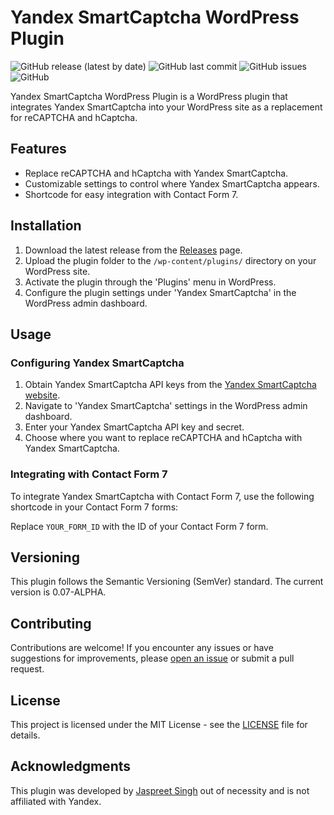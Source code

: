# Yandex SmartCaptcha WordPress Plugin

![GitHub release (latest by date)](https://img.shields.io/github/v/release/jassifx/yandex-smartcaptcha)
![GitHub last commit](https://img.shields.io/github/last-commit/jassifx/yandex-smartcaptcha)
![GitHub issues](https://img.shields.io/github/issues/jassifx/yandex-smartcaptcha)
![GitHub](https://img.shields.io/github/license/jassifx/yandex-smartcaptcha)

Yandex SmartCaptcha WordPress Plugin is a WordPress plugin that integrates Yandex SmartCaptcha into your WordPress site as a replacement for reCAPTCHA and hCaptcha.

## Features

- Replace reCAPTCHA and hCaptcha with Yandex SmartCaptcha.
- Customizable settings to control where Yandex SmartCaptcha appears.
- Shortcode for easy integration with Contact Form 7.

## Installation

1. Download the latest release from the [Releases](https://github.com/jassifx/yandex-smartcaptcha/tree/main) page.
2. Upload the plugin folder to the `/wp-content/plugins/` directory on your WordPress site.
3. Activate the plugin through the 'Plugins' menu in WordPress.
4. Configure the plugin settings under 'Yandex SmartCaptcha' in the WordPress admin dashboard.

## Usage

### Configuring Yandex SmartCaptcha

1. Obtain Yandex SmartCaptcha API keys from the [Yandex SmartCaptcha website](https://captcha.yandex.net/).
2. Navigate to 'Yandex SmartCaptcha' settings in the WordPress admin dashboard.
3. Enter your Yandex SmartCaptcha API key and secret.
4. Choose where you want to replace reCAPTCHA and hCaptcha with Yandex SmartCaptcha.

### Integrating with Contact Form 7

To integrate Yandex SmartCaptcha with Contact Form 7, use the following shortcode in your Contact Form 7 forms:

Replace `YOUR_FORM_ID` with the ID of your Contact Form 7 form.

## Versioning

This plugin follows the Semantic Versioning (SemVer) standard. The current version is 0.07-ALPHA.

## Contributing

Contributions are welcome! If you encounter any issues or have suggestions for improvements, please [open an issue](https://github.com/jaspreetnet/yandex-smartcaptcha-wordpress-plugin/issues) or submit a pull request.

## License

This project is licensed under the MIT License - see the [LICENSE](LICENSE) file for details.

## Acknowledgments

This plugin was developed by [Jaspreet Singh](https://jaspreet.net) out of necessity and is not affiliated with Yandex.


